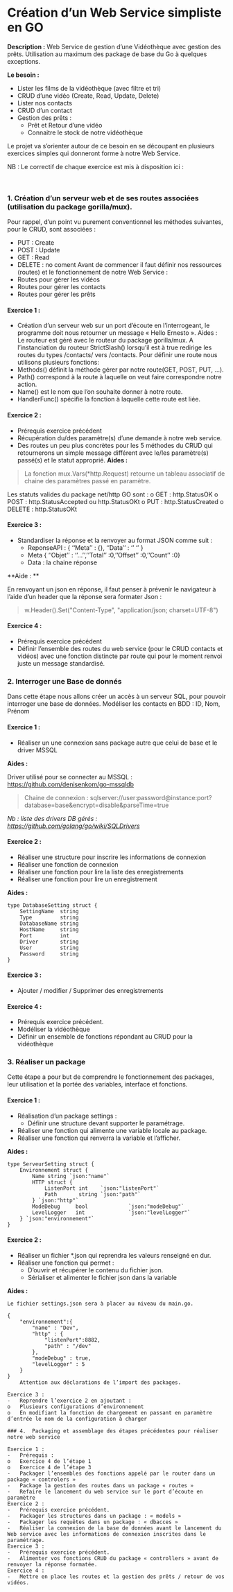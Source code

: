 # Création d’un Web Service simpliste en GO
**Description :**
Web Service de gestion d’une Vidéothèque avec gestion des prêts.
Utilisation au maximum des package de base du Go à quelques exceptions.

**Le besoin :**
- Lister les films de la vidéothèque (avec filtre et tri)
- CRUD d’une vidéo (Create, Read, Update, Delete)
- Lister nos contacts
- CRUD d’un contact
- Gestion des prêts :
	- Prêt et Retour d’une vidéo
	- Connaitre le stock de notre vidéothèque

Le projet va s’orienter autour de ce besoin en se découpant en plusieurs exercices simples qui donneront forme à notre Web Service.

NB : Le correctif de chaque exercice est mis à disposition ici : 

 
### 1.	Création d’un serveur web et de ses routes associées (utilisation du package gorilla/mux).

Pour rappel, d’un point vu purement conventionnel les méthodes suivantes, pour le CRUD, sont associées :
- PUT : Create
- POST : Update
- GET : Read
- DELETE : no coment
Avant de commencer il faut définir nos ressources (routes) et le fonctionnement de notre Web Service :
- Routes pour gérer les vidéos
- Routes pour gérer les contacts
- Routes pour gérer les prêts

#### Exercice 1 :
-	Création d’un serveur web sur un port d’écoute en l’interrogeant, le programme doit nous retourner un message « Hello Ernesto ».
Aides :
Le routeur est géré avec le routeur du package gorilla/mux.
A l’instanciation du routeur StrictSlash() lorsqu’il est à true redirige les routes du types /contacts/ vers /contacts.
Pour définir une route nous utilisons plusieurs fonctions: 
- Methods() définit la méthode gérer par notre route(GET, POST, PUT, …). 
- Path() correspond à la route à laquelle on veut faire correspondre notre action. 
- Name() est le nom que l’on souhaite donner à notre route. 
- HandlerFunc() spécifie la fonction à laquelle cette route est liée.

#### Exercice 2 :
- Prérequis exercice précédent
- Récupération du/des paramètre(s) d’une demande à notre web service.
- Des routes un peu plus concrètes pour les 5 méthodes du CRUD qui retournerons un simple message différent avec le/les paramètre(s) passé(s) et le statut approprié.
**Aides :**
> La fonction mux.Vars(*http.Request) retourne un tableau associatif de chaine des paramètres passé en paramètre.

Les statuts valides du package net/http GO sont :
o	GET : http.StatusOK
o	POST : http.StatusAccepted ou http.StatusOKt
o	PUT : http.StatusCreated
o	DELETE : http.StatusOKt

#### Exercice 3 :
- Standardiser la réponse et la renvoyer au format JSON comme suit :
	- ReponseAPI : { ‘‘Meta’’ : {}, ‘’Data’’ : ‘’ ‘’ }
	- Meta { ‘’Objet’’ : ‘’…’’,’’Total’’ :0,’’Offset’’ :0,’’Count’’ :0}
	- Data : la chaine réponse

**Aide : **

En renvoyant un json en réponse, il faut penser à prévenir le navigateur à l’aide d’un header que la réponse sera formater Json :
> w.Header().Set("Content-Type", "application/json; charset=UTF-8")

#### Exercice 4 : 
- Prérequis exercice précédent
- Définir l’ensemble des routes du web service (pour le CRUD contacts et vidéos) avec une fonction distincte par route qui pour le moment renvoi juste un message standardisé.

### 2.	Interroger une Base de donnés

Dans cette étape nous allons créer un accès à un serveur SQL, pour pouvoir interroger une base de données.
Modéliser les contacts en BDD : ID, Nom, Prénom

#### Exercice 1 :
- Réaliser un une connexion sans package autre que celui de base et le driver MSSQL

**Aides :**

Driver utilisé pour se connecter au MSSQL : https://github.com/denisenkom/go-mssqldb
> Chaine de connexion :
> sqlserver://user:password@instance:port?database=base&encrypt=disable&parseTime=true

*Nb : liste des drivers DB gérés : https://github.com/golang/go/wiki/SQLDrivers*

#### Exercice 2 :
- Réaliser une structure pour inscrire les informations de connexion
- Réaliser une fonction de connexion
- Réaliser une fonction pour lire la liste des enregistrements
- Réaliser une fonction pour lire un enregistrement

**Aides :**
```
type DatabaseSetting struct {
    SettingName  string 
    Type         string 
    DatabaseName string 
    HostName     string 
    Port         int    
    Driver       string 
    User         string 
    Password     string 
}
```

#### Exercice 3 :
- Ajouter / modifier / Supprimer des enregistrements
#### Exercice 4 :
- Prérequis exercice précédent.
-	Modéliser la vidéothèque 
-	Définir un ensemble de fonctions répondant au CRUD pour la vidéothèque
 
### 3.	Réaliser un package

Cette étape a pour but de comprendre le fonctionnement des packages, leur utilisation et la portée des variables, interface et fonctions.

#### Exercice 1 :
- Réalisation d’un package settings :
	- Définir une structure devant supporter le paramétrage.
- Réaliser une fonction qui alimente une variable locale au package.
- Réaliser une fonction qui renverra la variable et l’afficher.

**Aides :**
```
type ServeurSetting struct {
    Environnement struct {
        Name string `json:"name"`
        HTTP struct {
            ListenPort int    `json:"listenPort"`
            Path       string `json:"path"`
        } `json:"http"`
        ModeDebug     bool             `json:"modeDebug"`
        LevelLogger   int              `json:"levelLogger"`
    } `json:"environnement"`
}
```

#### Exercice 2 :
- Réaliser un fichier *.json qui reprendra les valeurs renseigné en dur. 
- Réaliser une fonction qui permet : 
	- D’ouvrir et récupérer le contenu du fichier json.
	- Sérialiser et alimenter le fichier json dans la variable

**Aides :**
	
	Le fichier settings.json sera à placer au niveau du main.go.	
```	
{
    "environnement":{
        "name" : "Dev",
        "http" : {
            "listenPort":8882,
            "path" : "/dev"
        },
        "modeDebug" : true,
        "levelLogger" : 5
    }
}
	Attention aux déclarations de l’import des packages.

Exercice 3 :
-	Reprendre l’exercice 2 en ajoutant :
o	Plusieurs configurations d’environnement
o	En modifiant la fonction de chargement en passant en paramètre d’entrée le nom de la configuration à charger
 
### 4.	Packaging et assemblage des étapes précédentes pour réaliser notre web service

Exercice 1 :
-	Prérequis :
o	Exercice 4 de l’étape 1
o	Exercice 4 de l’étape 3
-	Packager l’ensembles des fonctions appelé par le router dans un package « controlers »
-	Package la gestion des routes dans un package « routes »
-	Refaire le lancement du web service sur le port d’écoute en paramètre
Exercice 2 :
-	Prérequis exercice précédent.
-	Packager les structures dans un package : « models »
-	Packager les requêtes dans un package : « dbacces »
-	Réaliser la connexion de la base de données avant le lancement du Web service avec les informations de connexion inscrites dans le paramétrage.
Exercice 3 :
-	Prérequis exercice précédent.
-	Alimenter vos fonctions CRUD du package « controllers » avant de renvoyer la réponse formatée.
Exercice 4 :
-	Mettre en place les routes et la gestion des prêts / retour de vos vidéos.
